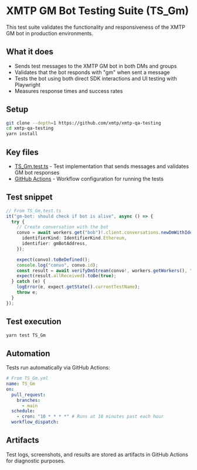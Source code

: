 # XMTP GM Bot Testing Suite (TS_Gm)

This test suite validates the functionality and responsiveness of the XMTP GM bot in production environments.

## What it does

- Sends test messages to the XMTP GM bot in both DMs and groups
- Validates that the bot responds with "gm" when sent a message
- Tests the bot using both direct SDK interactions and UI testing with Playwright
- Measures response times and success rates

## Setup

```bash
git clone --depth=1 https://github.com/xmtp/xmtp-qa-testing
cd xmtp-qa-testing
yarn install
```

## Key files

- [TS_Gm.test.ts](./TS_Gm.test.ts) - Test implementation that sends messages and validates GM bot responses
- [GitHub Actions](https://github.com/xmtp/xmtp-qa-testing/actions/workflows/Gm.yml) - Workflow configuration for running the tests

## Test snippet

```typescript
// From TS_Gm.test.ts
it("gm-bot: should check if bot is alive", async () => {
  try {
    // Create conversation with the bot
    convo = await workers.get("bob")!.client.conversations.newDmWithIdentifier({
      identifierKind: IdentifierKind.Ethereum,
      identifier: gmBotAddress,
    });

    expect(convo).toBeDefined();
    console.log("convo", convo.id);
    const result = await verifyDmStream(convo!, workers.getWorkers(), "hi");
    expect(result.allReceived).toBe(true);
  } catch (e) {
    logError(e, expect.getState().currentTestName);
    throw e;
  }
});
```

## Test execution

```bash
yarn test TS_Gm
```

## Automation

Tests run automatically via GitHub Actions:

```yaml
# From TS_Gm.yml
name: TS_Gm
on:
  pull_request:
    branches:
      - main
  schedule:
    - cron: "10 * * * *" # Runs at 10 minutes past each hour
  workflow_dispatch:
```

## Artifacts

Test logs, screenshots, and results are stored as artifacts in GitHub Actions for diagnostic purposes.
